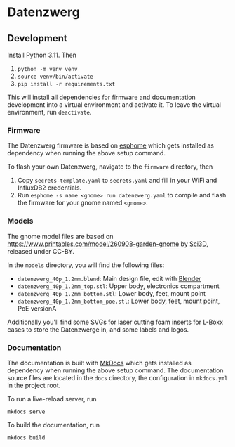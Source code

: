 # Datenzwerg

## Development

Install Python 3.11. Then

1. `python -m venv venv`
2. `source venv/bin/activate`
3. `pip install -r requirements.txt`

This will install all dependencies for firmware and documentation development into a virtual environment and activate it. To leave the virtual environment, run `deactivate`.

### Firmware

The Datenzwerg firmware is based on [esphome](https://esphome.io/) which gets installed as dependency when running the above setup command.

To flash your own Datenzwerg, navigate to the `firmware` directory, then

1. Copy `secrets-template.yaml` to `secrets.yaml` and fill in your WiFi and InfluxDB2 credentials.
2. Run `esphome -s name <gnome> run datenzwerg.yaml` to compile and flash the firmware for your gnome named `<gnome>`.

### Models

The gnome model files are based on https://www.printables.com/model/260908-garden-gnome by [Sci3D](https://www.printables.com/@Sci3D), released under CC-BY.

In the `models` directory, you will find the following files:

- `datenzwerg_40p_1.2mm.blend`: Main design file, edit with [Blender](https://blender.org)
- `datenzwerg_40p_1.2mm_top.stl`: Upper body, electronics compartment
- `datenzwerg_40p_1.2mm_bottom.stl`: Lower body, feet, mount point
- `datenzwerg_40p_1.2mm_bottom_poe.stl`: Lower body, feet, mount point, PoE versionA

Additionally you'll find some SVGs for laser cutting foam inserts for L-Boxx cases to store the Datenzwerge in, and some labels and logos.

### Documentation

The documentation is built with [MkDocs](https://www.mkdocs.org/) which gets installed as dependency when running the above setup command. The documentation source files are located in the `docs` directory, the configuration in `mkdocs.yml` in the project root.

To run a live-reload server, run

```
mkdocs serve
```

To build the documentation, run

```
mkdocs build
```
